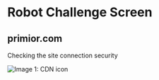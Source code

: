 # Robot Challenge Screen
primior.com
-----------

Checking the site connection security

![Image 1: CDN icon](https://d1rozh26tys225.cloudfront.net/loader.svg)